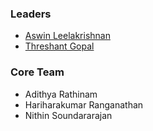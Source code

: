 ### Leaders
* [Aswin Leelakrishnan](mailto:aswin.leelakrishnan@owasp.org)
* [Threshant Gopal](mailto:threshant.gopal@owasp.org)

### Core Team
* Adithya Rathinam
* Hariharakumar Ranganathan
* Nithin Soundararajan
